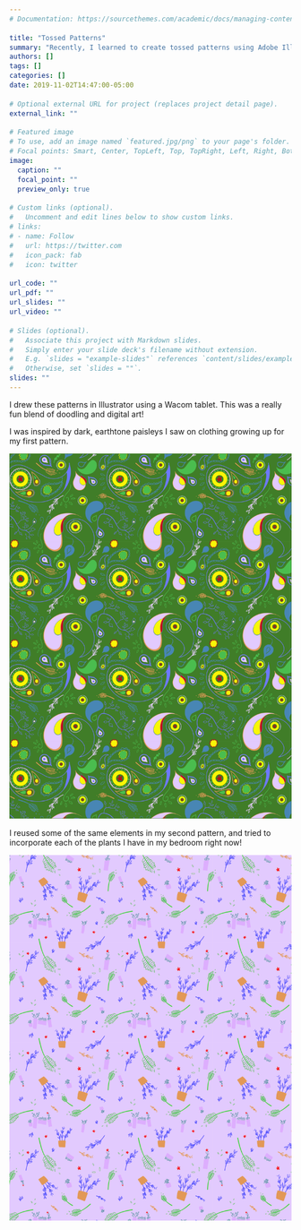 ```yaml
---
# Documentation: https://sourcethemes.com/academic/docs/managing-content/

title: "Tossed Patterns"
summary: "Recently, I learned to create tossed patterns using Adobe Illustrator."
authors: []
tags: []
categories: []
date: 2019-11-02T14:47:00-05:00

# Optional external URL for project (replaces project detail page).
external_link: ""

# Featured image
# To use, add an image named `featured.jpg/png` to your page's folder.
# Focal points: Smart, Center, TopLeft, Top, TopRight, Left, Right, BottomLeft, Bottom, BottomRight.
image:
  caption: ""
  focal_point: ""
  preview_only: true

# Custom links (optional).
#   Uncomment and edit lines below to show custom links.
# links:
# - name: Follow
#   url: https://twitter.com
#   icon_pack: fab
#   icon: twitter

url_code: ""
url_pdf: ""
url_slides: ""
url_video: ""

# Slides (optional).
#   Associate this project with Markdown slides.
#   Simply enter your slide deck's filename without extension.
#   E.g. `slides = "example-slides"` references `content/slides/example-slides.md`.
#   Otherwise, set `slides = ""`.
slides: ""
---
```


I drew these patterns in Illustrator using a Wacom tablet. This was a really fun blend of doodling and digital art! 

I was inspired by dark, earthtone paisleys I saw on clothing growing up for my first pattern.


<img src="paisley.jpg" width="600">

I reused some of the same elements in my second pattern, and tried to incorporate each of the plants I have in my bedroom right now!

<img src = "pattern.jpg" width = "600">